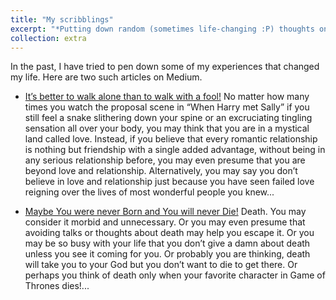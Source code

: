 ```yaml
---
title: "My scribblings"
excerpt: "*Putting down random (sometimes life-changing :P) thoughts on my mind*<br/><img src='/images/rsz_1medium.jpg'>" 
collection: extra
---
```


In the past, I have tried to pen down some of my experiences that changed my life. Here are two such articles on Medium.
* [It’s better to walk alone than to walk with a fool!](https://psiloveyou.xyz/its-better-to-walk-alone-than-to-walk-with-a-fool-43e092840f66)
No matter how many times you watch the proposal scene in “When Harry met Sally” if you still feel a snake slithering down your spine or an excruciating tingling sensation all over your body, you may think that you are in a mystical land called love. Instead, if you believe that every romantic relationship is nothing but friendship with a single added advantage, without being in any serious relationship before, you may even presume that you are beyond love and relationship. Alternatively, you may say you don’t believe in love and relationship just because you have seen failed love reigning over the lives of most wonderful people you knew...

* [Maybe You were never Born and You will never Die!](https://medium.com/@Raam.Arvind/maybe-you-were-never-born-and-you-will-never-die-ca0120044574)
Death. You may consider it morbid and unnecessary. Or you may even presume that avoiding talks or thoughts about death may help you escape it. Or you may be so busy with your life that you don’t give a damn about death unless you see it coming for you. Or probably you are thinking, death will take you to your God but you don’t want to die to get there. Or perhaps you think of death only when your favorite character in Game of Thrones dies!...
